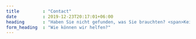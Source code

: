 ```yaml
---
title         : "Contact"
date          : 2019-12-23T20:17:01+06:00
heading       : "Haben Sie nicht gefunden, was Sie brauchten? <span>Kein Problem.</span>"
form_heading  : "Wie können wir helfen?"
---
```



